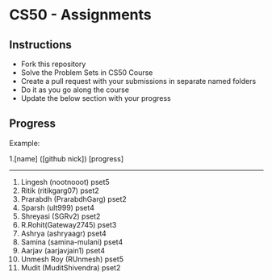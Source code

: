 # CS50 - Assignments

## Instructions

- Fork this repository
- Solve the Problem Sets in CS50 Course
- Create a pull request with your submissions in separate named folders
- Do it as you go along the course
- Update the below section with your progress

## Progress
Example:

1.[name] ([github nick]) [progress]
___________________________________________________

1. Lingesh (nootnooot) pset5
2. Ritik (ritikgarg07) pset2
3. Prarabdh (PrarabdhGarg) pset2
4. Sparsh (ult999) pset4
5. Shreyasi (SGRv2) pset2
6. R.Rohit(Gateway2745) pset3
7. Ashrya (ashryaagr) pset4
8. Samina (samina-mulani) pset4
9. Aarjav (aarjavjain1) pset4
10. Unmesh Roy (RUnmesh) pset5
11. Mudit (MuditShivendra) pset2
